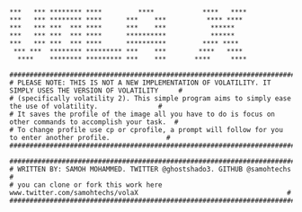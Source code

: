     ***   *** ******** ****         ****            ****   ****
    ***   *** ******** ****      ***    ***          **** ****
    ***   *** ***  *** ****      ***    ***           ******
    ***   *** ***  *** ****      **********           ******
    ***   *** ***  *** ****      **********         **** ****
     *** ***  ******** ********* ***    ***        ****   ****
      ****    ******** ********* ***    ***       ****     ****
  
    #############################################################################################################
    # PLEASE NOTE: THIS IS NOT A NEW IMPLEMENTATION OF VOLATILITY. IT SIMPLY USES THE VERSION OF VOLATILITY     #
    # (specifically volatility 2). This simple program aims to simply ease the use of volatility.               #
    # It saves the profile of the image all you have to do is focus on other commands to accomplish your task.  #
    # To change profile use cp or cprofile, a prompt will follow for you to enter another profile.              #
    #############################################################################################################

    #############################################################################################################
    # WRITTEN BY: SAMOH MOHAMMED. TWITTER @ghostshado3. GITHUB @samohtechs                                      #
    # you can clone or fork this work here www.twitter.com/samohtechs/volaX                                     #
    #############################################################################################################

